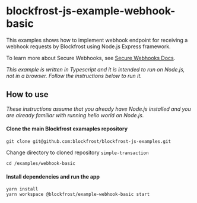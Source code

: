 # blockfrost-js-example-webhook-basic

This examples shows how to implement webhook endpoint for receiving a webhook requests by Blockfrost using Node.js Express framework.

To learn more about Secure Webhooks, see [Secure Webhooks Docs](https://blockfrost.dev/docs/start-building/webhooks/).

_This example is written in Typescript and it is intended to run on Node.js, not in a browser. Follow the instructions below to run it._

## How to use

_These instructions assume that you already have Node.js installed and you are already familiar with running hello world on Node.js._

#### Clone the main Blockfrost examaples repository

```
git clone git@github.com:blockfrost/blockfrost-js-examples.git
```

Change directory to cloned repository `simple-transaction`

```
cd /examples/webhook-basic
```

#### Install dependencies and run the app

```
yarn install
yarn workspace @blockfrost/example-webhook-basic start
```
